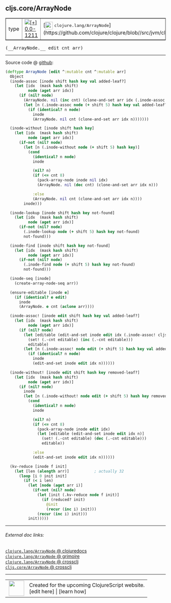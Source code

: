 ## cljs.core/ArrayNode



 <table border="1">
<tr>
<td>type</td>
<td><a href="https://github.com/cljsinfo/cljs-api-docs/tree/0.0-1211"><img valign="middle" alt="[+] 0.0-1211" title="Added in 0.0-1211" src="https://img.shields.io/badge/+-0.0--1211-lightgrey.svg"></a> </td>
<td>
[<img height="24px" valign="middle" src="http://i.imgur.com/1GjPKvB.png"> <samp>clojure.lang/ArrayNode</samp>](https://github.com/clojure/clojure/blob//src/jvm/clojure/lang/PersistentHashMap.java)
</td>
</tr>
</table>


 <samp>
(__ArrayNode.__ edit cnt arr)<br>
</samp>

---







Source code @ [github](https://github.com/clojure/clojurescript/blob/r2134/src/cljs/cljs/core.cljs#L4693-L4788):

```clj
(deftype ArrayNode [edit ^:mutable cnt ^:mutable arr]
  Object
  (inode-assoc [inode shift hash key val added-leaf?]
    (let [idx  (mask hash shift)
          node (aget arr idx)]
      (if (nil? node)
        (ArrayNode. nil (inc cnt) (clone-and-set arr idx (.inode-assoc cljs.core.BitmapIndexedNode.EMPTY (+ shift 5) hash key val added-leaf?)))
        (let [n (.inode-assoc node (+ shift 5) hash key val added-leaf?)]
          (if (identical? n node)
            inode
            (ArrayNode. nil cnt (clone-and-set arr idx n)))))))

  (inode-without [inode shift hash key]
    (let [idx  (mask hash shift)
          node (aget arr idx)]
      (if-not (nil? node)
        (let [n (.inode-without node (+ shift 5) hash key)]
          (cond
            (identical? n node)
            inode

            (nil? n)
            (if (<= cnt 8)
              (pack-array-node inode nil idx)
              (ArrayNode. nil (dec cnt) (clone-and-set arr idx n)))

            :else
            (ArrayNode. nil cnt (clone-and-set arr idx n))))
        inode)))

  (inode-lookup [inode shift hash key not-found]
    (let [idx  (mask hash shift)
          node (aget arr idx)]
      (if-not (nil? node)
        (.inode-lookup node (+ shift 5) hash key not-found)
        not-found)))

  (inode-find [inode shift hash key not-found]
    (let [idx  (mask hash shift)
          node (aget arr idx)]
      (if-not (nil? node)
        (.inode-find node (+ shift 5) hash key not-found)
        not-found)))

  (inode-seq [inode]
    (create-array-node-seq arr))

  (ensure-editable [inode e]
    (if (identical? e edit)
      inode
      (ArrayNode. e cnt (aclone arr))))

  (inode-assoc! [inode edit shift hash key val added-leaf?]
    (let [idx  (mask hash shift)
          node (aget arr idx)]
      (if (nil? node)
        (let [editable (edit-and-set inode edit idx (.inode-assoc! cljs.core.BitmapIndexedNode.EMPTY edit (+ shift 5) hash key val added-leaf?))]
          (set! (.-cnt editable) (inc (.-cnt editable)))
          editable)
        (let [n (.inode-assoc! node edit (+ shift 5) hash key val added-leaf?)]
          (if (identical? n node)
            inode
            (edit-and-set inode edit idx n))))))

  (inode-without! [inode edit shift hash key removed-leaf?]
    (let [idx  (mask hash shift)
          node (aget arr idx)]
      (if (nil? node)
        inode
        (let [n (.inode-without! node edit (+ shift 5) hash key removed-leaf?)]
          (cond
            (identical? n node)
            inode

            (nil? n)
            (if (<= cnt 8)
              (pack-array-node inode edit idx)
              (let [editable (edit-and-set inode edit idx n)]
                (set! (.-cnt editable) (dec (.-cnt editable)))
                editable))

            :else
            (edit-and-set inode edit idx n))))))

  (kv-reduce [inode f init]
    (let [len (alength arr)]           ; actually 32
      (loop [i 0 init init]
        (if (< i len)
          (let [node (aget arr i)]
            (if-not (nil? node)
              (let [init (.kv-reduce node f init)]
                (if (reduced? init)
                  @init
                  (recur (inc i) init)))
              (recur (inc i) init)))
          init)))))
```

<!--
Repo - tag - source tree - lines:

 <pre>
clojurescript @ r2134
└── src
    └── cljs
        └── cljs
            └── <ins>[core.cljs:4693-4788](https://github.com/clojure/clojurescript/blob/r2134/src/cljs/cljs/core.cljs#L4693-L4788)</ins>
</pre>

-->

---



###### External doc links:

[`clojure.lang/ArrayNode` @ clojuredocs](http://clojuredocs.org/clojure.lang/ArrayNode)<br>
[`clojure.lang/ArrayNode` @ grimoire](http://conj.io/store/v1/org.clojure/clojure/1.7.0-beta3/clj/clojure.lang/ArrayNode/)<br>
[`clojure.lang/ArrayNode` @ crossclj](http://crossclj.info/fun/clojure.lang/ArrayNode.html)<br>
[`cljs.core/ArrayNode` @ crossclj](http://crossclj.info/fun/cljs.core.cljs/ArrayNode.html)<br>

---

 <table>
<tr><td>
<img valign="middle" align="right" width="48px" src="http://i.imgur.com/Hi20huC.png">
</td><td>
Created for the upcoming ClojureScript website.<br>
[edit here] | [learn how]
</td></tr></table>

[edit here]:https://github.com/cljsinfo/cljs-api-docs/blob/master/cljsdoc/cljs.core/ArrayNode.cljsdoc
[learn how]:https://github.com/cljsinfo/cljs-api-docs/wiki/cljsdoc-files

<!--

This information was too distracting to show to readers, but I'll leave it
commented here since it is helpful to:

- pretty-print the data used to generate this document
- and show how to retrieve that data



The API data for this symbol:

```clj
{:ns "cljs.core",
 :name "ArrayNode",
 :signature ["[edit cnt arr]"],
 :history [["+" "0.0-1211"]],
 :type "type",
 :full-name-encode "cljs.core/ArrayNode",
 :source {:code "(deftype ArrayNode [edit ^:mutable cnt ^:mutable arr]\n  Object\n  (inode-assoc [inode shift hash key val added-leaf?]\n    (let [idx  (mask hash shift)\n          node (aget arr idx)]\n      (if (nil? node)\n        (ArrayNode. nil (inc cnt) (clone-and-set arr idx (.inode-assoc cljs.core.BitmapIndexedNode.EMPTY (+ shift 5) hash key val added-leaf?)))\n        (let [n (.inode-assoc node (+ shift 5) hash key val added-leaf?)]\n          (if (identical? n node)\n            inode\n            (ArrayNode. nil cnt (clone-and-set arr idx n)))))))\n\n  (inode-without [inode shift hash key]\n    (let [idx  (mask hash shift)\n          node (aget arr idx)]\n      (if-not (nil? node)\n        (let [n (.inode-without node (+ shift 5) hash key)]\n          (cond\n            (identical? n node)\n            inode\n\n            (nil? n)\n            (if (<= cnt 8)\n              (pack-array-node inode nil idx)\n              (ArrayNode. nil (dec cnt) (clone-and-set arr idx n)))\n\n            :else\n            (ArrayNode. nil cnt (clone-and-set arr idx n))))\n        inode)))\n\n  (inode-lookup [inode shift hash key not-found]\n    (let [idx  (mask hash shift)\n          node (aget arr idx)]\n      (if-not (nil? node)\n        (.inode-lookup node (+ shift 5) hash key not-found)\n        not-found)))\n\n  (inode-find [inode shift hash key not-found]\n    (let [idx  (mask hash shift)\n          node (aget arr idx)]\n      (if-not (nil? node)\n        (.inode-find node (+ shift 5) hash key not-found)\n        not-found)))\n\n  (inode-seq [inode]\n    (create-array-node-seq arr))\n\n  (ensure-editable [inode e]\n    (if (identical? e edit)\n      inode\n      (ArrayNode. e cnt (aclone arr))))\n\n  (inode-assoc! [inode edit shift hash key val added-leaf?]\n    (let [idx  (mask hash shift)\n          node (aget arr idx)]\n      (if (nil? node)\n        (let [editable (edit-and-set inode edit idx (.inode-assoc! cljs.core.BitmapIndexedNode.EMPTY edit (+ shift 5) hash key val added-leaf?))]\n          (set! (.-cnt editable) (inc (.-cnt editable)))\n          editable)\n        (let [n (.inode-assoc! node edit (+ shift 5) hash key val added-leaf?)]\n          (if (identical? n node)\n            inode\n            (edit-and-set inode edit idx n))))))\n\n  (inode-without! [inode edit shift hash key removed-leaf?]\n    (let [idx  (mask hash shift)\n          node (aget arr idx)]\n      (if (nil? node)\n        inode\n        (let [n (.inode-without! node edit (+ shift 5) hash key removed-leaf?)]\n          (cond\n            (identical? n node)\n            inode\n\n            (nil? n)\n            (if (<= cnt 8)\n              (pack-array-node inode edit idx)\n              (let [editable (edit-and-set inode edit idx n)]\n                (set! (.-cnt editable) (dec (.-cnt editable)))\n                editable))\n\n            :else\n            (edit-and-set inode edit idx n))))))\n\n  (kv-reduce [inode f init]\n    (let [len (alength arr)]           ; actually 32\n      (loop [i 0 init init]\n        (if (< i len)\n          (let [node (aget arr i)]\n            (if-not (nil? node)\n              (let [init (.kv-reduce node f init)]\n                (if (reduced? init)\n                  @init\n                  (recur (inc i) init)))\n              (recur (inc i) init)))\n          init)))))",
          :title "Source code",
          :repo "clojurescript",
          :tag "r2134",
          :filename "src/cljs/cljs/core.cljs",
          :lines [4693 4788]},
 :full-name "cljs.core/ArrayNode",
 :clj-symbol "clojure.lang/ArrayNode"}

```

Retrieve the API data for this symbol:

```clj
;; from Clojure REPL
(require '[clojure.edn :as edn])
(-> (slurp "https://raw.githubusercontent.com/cljsinfo/cljs-api-docs/catalog/cljs-api.edn")
    (edn/read-string)
    (get-in [:symbols "cljs.core/ArrayNode"]))
```

-->
